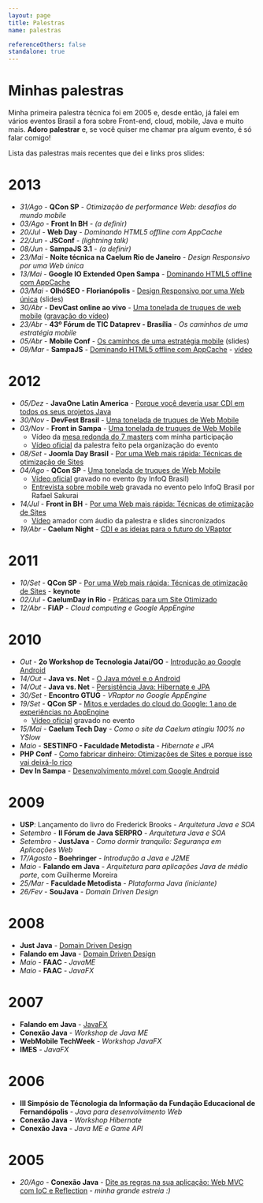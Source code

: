 ```yaml
---
layout: page
title: Palestras
name: palestras

referenceOthers: false
standalone: true
---
```


<h1>Minhas palestras</h1>

Minha primeira palestra técnica foi em 2005 e, desde então, já falei em vários eventos Brasil a fora sobre Front-end, cloud, mobile, Java e muito mais. **Adoro palestrar** e, se você quiser me chamar pra algum evento, é só falar comigo!

Lista das palestras mais recentes que dei e links pros slides:

# 2013

* *31/Ago* - **QCon SP** - *Otimização de performance Web: desafios do mundo mobile*
* *03/Ago* - **Front In BH** - *(a definir)*
* *20/Jul* - **Web Day** - *Dominando HTML5 offline com AppCache*
* *22/Jun* - **JSConf** - *(lightning talk)*
* *08/Jun* - **SampaJS 3.1** - *(a definir)*
* *23/Mai* - **Noite técnica na Caelum Rio de Janeiro** - *Design Responsivo por uma Web única*
* *13/Mai* - **Google IO Extended Open Sampa** - [Dominando HTML5 offline com AppCache](/palestra-appcache-html5-offline/)
* *03/Mai* - **OlhóSEO - Florianópolis** - [Design Responsivo por uma Web única](http://www.slideshare.net/caelumdev/design-responsivo-por-uma-web-nica) (slides)
* *30/Abr* - **DevCast online ao vivo** - [Uma tonelada de truques de web mobile](/palestra-web-mobile/) ([gravação do vídeo](https://www.youtube.com/watch?v=_wMx_Yb2lBk))
* *23/Abr* - **43º Fórum de TIC Dataprev - Brasília** - *Os caminhos de uma estratégia mobile*
* *05/Abr* - **Mobile Conf** - [Os caminhos de uma estratégia mobile](http://www.slideshare.net/caelumdev/mobile-conf) (slides)
* *09/Mar* - **SampaJS** - [Dominando HTML5 offline com AppCache](/palestra-appcache-html5-offline/) - [vídeo](https://www.youtube.com/watch?v=mrS4ivgj1Es)

# 2012

* *05/Dez* - **JavaOne Latin America** - [Porque você deveria usar CDI em todos os seus projetos Java](http://www.slideshare.net/caelumdev/porque-voc-deveria-usar-cdi-nos-seus-projetos-java-javaone-la-2012-srgio-lopes)
* *30/Nov* - **DevFest Brasil** - [Uma tonelada de truques de Web Mobile](/palestra-web-mobile/)
* *03/Nov* - **Front in Sampa** - [Uma tonelada de truques de Web Mobile](/palestra-web-mobile/)
	* Vídeo da [mesa redonda do 7 masters](http://www.youtube.com/watch?v=bRrZYlbre7M) com minha participação
	* [Vídeo oficial](https://www.youtube.com/watch?v=aH9eVa2cTcM) da palestra feito pela organização do evento
* *08/Set* - **Joomla Day Brasil** - [Por uma Web mais rápida: Técnicas de otimização de Sites](http://www.slideshare.net/caelumdev/frontinbh-2012-por-uma-web-mais-rpida-tcnicas-de-otimizaes-de-sites-por-srgio-lopes)
* *04/Ago* - **QCon SP** - [Uma tonelada de truques de Web Mobile](/palestra-web-mobile/)
	* [Vídeo oficial](http://www.infoq.com/br/presentations/tonelada-truques-web) gravado no evento (by InfoQ Brasil)
	* [Entrevista sobre mobile web](http://www.infoq.com/br/interviews/novidades-no-web-mobile) gravada no evento pelo InfoQ Brasil por Rafael Sakurai
* *14/Jul* - **Front in BH** - [Por uma Web mais rápida: Técnicas de otimização de Sites](http://www.slideshare.net/caelumdev/frontinbh-2012-por-uma-web-mais-rpida-tcnicas-de-otimizaes-de-sites-por-srgio-lopes)
	* [Vídeo](http://www.youtube.com/watch?v=GuPEcngbNAw) amador com áudio da palestra e slides sincronizados
* *19/Abr* - **Caelum Night** - [CDI e as ideias para o futuro do VRaptor](http://www.slideshare.net/caelumdev/vraptor-cdiideias)

# 2011

* *10/Set* - **QCon SP** - [Por uma Web mais rápida: Técnicas de otimização de Sites](http://www.slideshare.net/caelumdev/qcon-2011-por-uma-web-mais-rpida-tcnicas-de-otimizao-de-sites) - **keynote**
* *02/Jul* - **CaelumDay in Rio** - [Práticas para um Site Otimizado](http://www.slideshare.net/caelumdev/prticas-para-um-site-otimizado-caelumday-in-rio-2011)
* *12/Abr* - **FIAP** - *Cloud computing e Google AppEngine*

# 2010

* *Out* - **2o Workshop de Tecnologia Jataí/GO** - [Introdução ao Google Android](http://www.slideshare.net/caelumdev/google-android-wtjatai)
* *14/Out* - **Java vs. Net** - [O Java móvel e o Android](http://www.slideshare.net/caelumdev/o-java-mvel-e-o-android-evento-java-vs-net)
* *14/Out* - **Java vs. Net** - [Persistência Java: Hibernate e JPA](http://www.slideshare.net/caelumdev/persistncia-java-hibernate-e-jpa)
* *30/Set* - **Encontro GTUG** - *VRaptor no Google AppEngine*
* *19/Set* - **QCon SP** - [Mitos e verdades do cloud do Google: 1 ano de experiências no AppEngine](http://www.slideshare.net/caelumdev/mitos-e-verdades-do-cloud-do-google-1-ano-de-experincias-no-appengine-sergio-lopes-qcon-sp-2010)
	* [Vídeo oficial](http://www.infoq.com/br/presentations/appengine-google-cloud) gravado no evento
* *15/Mai* - **Caelum Tech Day** - *Como o site da Caelum atingiu 100% no YSlow*
* *Maio* - **SESTINFO - Faculdade Metodista** - *Hibernate e JPA*
* **PHP Conf** - [Como fabricar dinheiro: Otimizações de Sites e porque isso vai deixá-lo rico](http://www.slideshare.net/caelumdev/como-fabricar-dinheiro-otimizaes-de-sites-e-porque-isso-vai-deixlo-rico-php-conf-2010)
* **Dev In Sampa** - [Desenvolvimento móvel com Google Android](http://www.slideshare.net/caelumdev/desenvolvimento-mvel-com-google-android)

# 2009

* **USP**: Lançamento do livro do Frederick Brooks - *Arquitetura Java e SOA*
* *Setembro* - **II Fórum de Java SERPRO** - *Arquitetura Java e SOA*
* *Setembro* - **JustJava** - *Como dormir tranquilo: Segurança em Aplicações Web*
* *17/Agosto* - **Boehringer** - *Introdução a Java e J2ME*
* *Maio* - **Falando em Java** - *Arquitetura para aplicações Java de médio porte*, com Guilherme Moreira
* *25/Mar* - **Faculdade Metodista** - *Plataforma Java (iniciante)*
* *26/Fev* - **SouJava** - *Domain Driven Design*

# 2008

* **Just Java** - [Domain Driven Design](http://www.slideshare.net/caelumdev/domain-driven-design-sergio-lopes-falando-em-java-2008)
* **Falando em Java** - [Domain Driven Design](http://www.slideshare.net/caelumdev/domain-driven-design-sergio-lopes-falando-em-java-2008)
* *Maio* - **FAAC** - *JavaME*
* *Maio* - **FAAC** - *JavaFX*

# 2007

* **Falando em Java** - [JavaFX](http://www.slideshare.net/caelumdev/javafx-no-falando-em-java-2007-sergio-lopes)
* **Conexão Java** - *Workshop de Java ME*
* **WebMobile TechWeek** - *Workshop JavaFX*
* **IMES** - *JavaFX*

# 2006

* **III Simpósio de Técnologia da Informação da Fundação Educacional de Fernandópolis** - *Java para desenvolvimento Web*
* **Conexão Java** - *Workshop Hibernate*
* **Conexão Java** - *Java ME e Game API*

# 2005

* *20/Ago* - **Conexão Java** - [Dite as regras na sua aplicação: Web MVC com IoC e Reflection](http://www.tatanka.com.br/palestras/cj2005-Web+MVC+IoC+Reflection/) - *minha grande estreia :)*